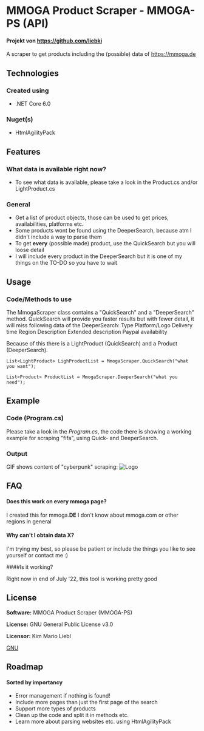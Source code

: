 # MMOGA Product Scraper - MMOGA-PS (API)

#### Projekt von https://github.com/liebki

A scraper to get products including the (possible) data of https://mmoga.de

## Technologies

### Created using
- .NET Core 6.0

### Nuget(s)
- HtmlAgilityPack

## Features

### What data is available right now?
- To see what data is available, please take a look in the Product.cs and/or LightProduct.cs 

### General
- Get a list of product objects, those can be used to get prices, availabilities, platforms etc.
- Some products wont be found using the DeeperSearch, because atm I didn't include a way to parse them
- To get **every** (possible made) product, use the QuickSearch but you will loose detail
- I will include every product in the DeeperSearch but it is one of my things on the TO-DO so you have to wait

## Usage

### Code/Methods to use

The MmogaScraper class contains a "QuickSearch" and a "DeeperSearch" method.
QuickSearch will provide you faster results but with fewer detail, it will miss following data of the DeeperSearch:
	Type
	Platform/Logo
	Delivery time
	Region
	Description
	Extended description
	Paypal availability
	
Because of this there is a LightProduct (QuickSearch) and a Product (DeeperSearch).

```
List<LightProduct> LighProductList = MmogaScraper.QuickSearch("what you want");

List<Product> ProductList = MmogaScraper.DeeperSearch("what you need");
```

## Example

### Code (Program.cs)
Please take a look in the *Program.cs*, the code there is showing a working example for scraping "fifa", using Quick- and DeeperSearch.

### Output
GIF shows content of "cyberpunk" scraping:
![Logo](https://iili.io/ksX3Vp.gif)

## FAQ

#### Does this work on every mmoga page?

I created this for mmoga.**DE** I don't know about mmoga.com or other regions in general

#### Why can't I obtain data X?

I'm trying my best, so please be patient or include the things you like to see yourself or contact me :)

####Is it working?

Right now in end of July '22, this tool is working pretty good

## License

**Software:** MMOGA Product Scraper (MMOGA-PS)

**License:** GNU General Public License v3.0

**Licensor:** Kim Mario Liebl

[GNU](https://choosealicense.com/licenses/gpl-3.0/)

## Roadmap

#### Sorted by importancy
- Error management if nothing is found!
- Include more pages than just the first page of the search
- Support more types of products
- Clean up the code and split it in methods etc.
- Learn more about parsing websites etc. using HtmlAgilityPack
